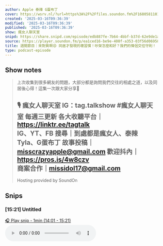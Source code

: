 ```yaml
---
author: Apple 泰辣 G蛋布丁
cover: https://wsrv.nl/?url=https%3A%2F%2Ffiles.soundon.fm%2F1680581101271-a81a0241-430d-4a4c-9bb7-bba7343f05ac.jpeg&w=200&h=200
created: '2025-03-16T09:36:39'
modified: '2025-03-16T09:36:39'
published: '2025-03-16T09:36:39'
show: 瘋女人聊天室
snipd: https://share.snipd.com/episode/edb887fe-7b64-4bbf-b37d-62e9de1afc01
source: https://player.soundon.fm/p/ea1ced16-be9e-400f-a353-03f56d06958b/episodes/c0b0b415-6575-4736-b252-fe491140e643
title: 週間節目｜來對質啊😍 同居才發現的壞習慣！吵架怎麼和好？我們的情侶交往守則！
type: podcast-episode
---
```



## Show notes
> 上次收集到很多網友的問題，大部分都是詢問我們交往的相處之道，以及同居後心得！這集一次跟大家分享💛 
> 
> 🎙️ 
> 瘋女人聊天室 IG：tag.talkshow 
> #瘋女人聊天室 每週三更新 
> 各大收聽平台｜ https://linktr.ee/tagtalk  
> IG、YT、FB 搜尋｜到處都是瘋女人、泰辣 Tyla、G蛋布丁 
> 故事投稿｜misscrazyapple@gmail.com 
> 歡迎抖內｜ https://pros.is/4w8czv  
> 商案合作｜missidol17@gmail.com 
> -- 
> Hosting provided by  SoundOn

## Snips
### [15:21] Untitled
[🎧 Play snip - 1min️ (14:01 - 15:21)](https://share.snipd.com/snip/ebb135d5-7c37-4e60-9c59-cd8b5d8f784f)
<audio controls> <source src="https://track.fstry.me/p/tx2rshhk/rss.soundon.fm/rssf/ea1ced16-be9e-400f-a353-03f56d06958b/feedurl/c0b0b415-6575-4736-b252-fe491140e643/rssFileVip.mp3?timestamp=1742164334326#t=14:01,15:21"> </audio>
